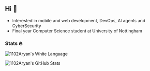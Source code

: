 ## Hi 👋
- Interested in mobile and web development, DevOps, AI agents and CyberSecurity
- Final year Computer Science student at University of Nottingham

### Stats 🔥
![1102Aryan's White Language](https://raw.githubusercontent.com/1102Aryan/github-stats/master/generated/languages.svg#gh-light-mode-only)

![1102Aryan's GitHub Stats](https://github-readme-stats.vercel.app/api?username=1102Aryan&show_icons=true&theme=tokyonight)

